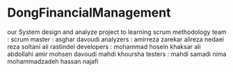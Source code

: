 # DongFinancialManagement
our System design and analyze project to learning scrum methodology
team :
scrum master : asghar davoudi
analyzers :  amirreza zarekar
             alireza nedaei
             reza soltani
             ali rastindel
developers : mohammad hosein khaksar
             ali abdollahi
             amir mohsen davoudi
             mahdi khoursha
testers :    mahdi samadi
             nima mohammadzadeh
             hassan najafi
